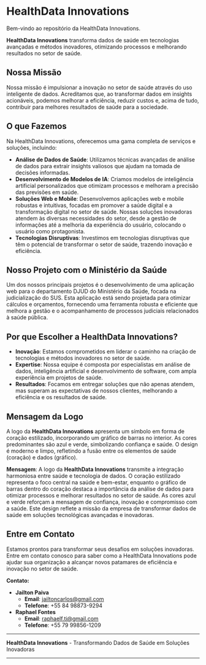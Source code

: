 # HealthData Innovations

Bem-vindo ao repositório da HealthData Innovations.

**HealthData Innovations** transforma dados de saúde em tecnologias avançadas e métodos inovadores, otimizando processos e melhorando resultados no setor de saúde.

## Nossa Missão

Nossa missão é impulsionar a inovação no setor de saúde através do uso inteligente de dados. Acreditamos que, ao transformar dados em insights acionáveis, podemos melhorar a eficiência, reduzir custos e, acima de tudo, contribuir para melhores resultados de saúde para a sociedade.

## O que Fazemos

Na HealthData Innovations, oferecemos uma gama completa de serviços e soluções, incluindo:

- **Análise de Dados de Saúde**: Utilizamos técnicas avançadas de análise de dados para extrair insights valiosos que ajudam na tomada de decisões informadas.
- **Desenvolvimento de Modelos de IA**: Criamos modelos de inteligência artificial personalizados que otimizam processos e melhoram a precisão das previsões em saúde.
- **Soluções Web e Mobile**: Desenvolvemos aplicações web e mobile robustas e intuitivas, focadas em promover a saúde digital e a transformação digital no setor de saúde. Nossas soluções inovadoras atendem às diversas necessidades do setor, desde a gestão de informações até a melhoria da experiência do usuário, colocando o usuário como protagonista.
- **Tecnologias Disruptivas**: Investimos em tecnologias disruptivas que têm o potencial de transformar o setor de saúde, trazendo inovação e eficiência.


## Nosso Projeto com o Ministério da Saúde

Um dos nossos principais projetos é o desenvolvimento de uma aplicação web para o departamento DJUD do Ministério da Saúde, focada na judicialização do SUS. Esta aplicação está sendo projetada para otimizar cálculos e orçamentos, fornecendo uma ferramenta robusta e eficiente que melhora a gestão e o acompanhamento de processos judiciais relacionados à saúde pública.

## Por que Escolher a HealthData Innovations?

- **Inovação**: Estamos comprometidos em liderar o caminho na criação de tecnologias e métodos inovadores no setor de saúde.
- **Expertise**: Nossa equipe é composta por especialistas em análise de dados, inteligência artificial e desenvolvimento de software, com ampla experiência em projetos de saúde.
- **Resultados**: Focamos em entregar soluções que não apenas atendem, mas superam as expectativas de nossos clientes, melhorando a eficiência e os resultados de saúde.

## Mensagem da Logo

A logo da **HealthData Innovations** apresenta um símbolo em forma de coração estilizado, incorporando um gráfico de barras no interior. As cores predominantes são azul e verde, simbolizando confiança e saúde. O design é moderno e limpo, refletindo a fusão entre os elementos de saúde (coração) e dados (gráfico).

**Mensagem**: A logo da **HealthData Innovations** transmite a integração harmoniosa entre saúde e tecnologia de dados. O coração estilizado representa o foco central na saúde e bem-estar, enquanto o gráfico de barras dentro do coração destaca a importância da análise de dados para otimizar processos e melhorar resultados no setor de saúde. As cores azul e verde reforçam a mensagem de confiança, inovação e compromisso com a saúde. Este design reflete a missão da empresa de transformar dados de saúde em soluções tecnológicas avançadas e inovadoras.


## Entre em Contato

Estamos prontos para transformar seus desafios em soluções inovadoras. Entre em contato conosco para saber como a HealthData Innovations pode ajudar sua organização a alcançar novos patamares de eficiência e inovação no setor de saúde.

**Contato:**

- **Jailton Paiva**
  - **Email**: jailtoncarlos@gmail.com
  - **Telefone**: +55 84 98873-9294
- **Raphael Fontes**
  - **Email**: raphaelf.ti@gmail.com
  - **Telefone**: +55 79 99856-1209
    

---

**HealthData Innovations** - Transformando Dados de Saúde em Soluções Inovadoras

---
